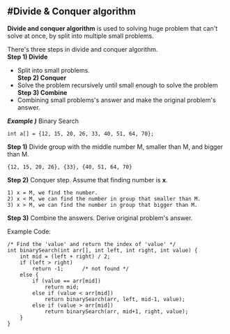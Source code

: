 #Divide & Conquer algorithm
-
**Divide and conquer algorithm** is used to solving huge problem that can't solve at once, by split into multiple small problems.  

There's three steps in divide and conquer algorithm.  
**Step 1)  Divide**  
- Split into small problems.  
**Step 2) Conquer**  
- Solve the problem recursively until small enough to solve the problem  
**Step 3) Combine**  
- Combining small problems's answer and make the original problem's answer.

***Example )*** Binary Search  

	int a[] = {12, 15, 20, 26, 33, 40, 51, 64, 70};

**Step 1)** Divide group with the middle number M, smaller than M, and bigger than M.

	{12, 15, 20, 26}, {33}, {40, 51, 64, 70}
	
**Step 2)** Conquer step. Assume that finding number is **x**.

	1) x = M, we find the number.
	2) x < M, we can find the number in group that smaller than M.
	3) x > M, we can find the number in group that bigger than M.
	
**Step 3)** Combine the answers. Derive original problem's answer.  

Example Code:

	/* Find the 'value' and return the index of 'value' */
	int binarySearch(int arr[], int left, int right, int value) {
		int mid = (left + right) / 2;
		if (left > right) 
			return -1;		/* not found */
		else {
			if (value == arr[mid])
				return mid;
			else if (value < arr[mid])
				return binarySearch(arr, left, mid-1, value);
			else if (value > arr[mid])
				return binarySearch(arr, mid+1, right, value);
		}
	}
